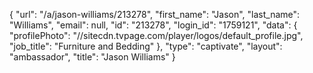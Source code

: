 {
    "url": "\/a\/jason-williams\/213278",
    "first_name": "Jason",
    "last_name": "Williams",
    "email": null,
    "id": "213278",
    "login_id": "1759121",
    "data": {
        "profilePhoto": "\/\/sitecdn.tvpage.com\/player\/logos\/default_profile.jpg",
        "job_title": "Furniture and Bedding"
    },
    "type": "captivate",
    "layout": "ambassador",
    "title": "Jason Williams"
}